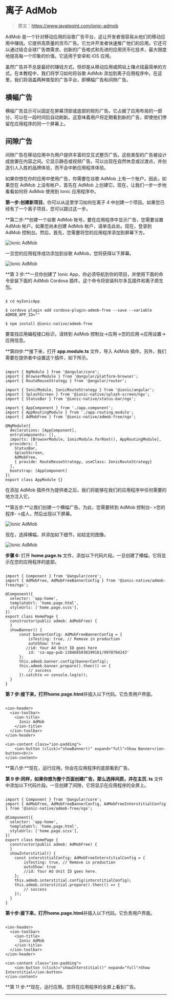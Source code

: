 # 离子 AdMob

> 原文：<https://www.javatpoint.com/ionic-admob>

AdMob 是一个针对移动应用的谷歌广告平台，这让开发者很容易从他们的移动应用中赚钱。它提供高质量的货币广告。它允许开发者快速推广他们的应用。它还可以通过结合全球广告商需求、创新的广告格式和先进的应用货币化技术，最大限度地提高每一个印象的价值。它适用于安卓和 iOS 应用。

虽然广告并不总是最好的赚钱方式，但却是从移动应用或网站上赚点钱最简单的方式。在本教程中，我们将学习如何将谷歌 AdMob 添加到离子应用程序中。在这里，我们将涵盖两种类型的广告平台，即横幅广告和间隙广告。

## 横幅广告

横幅广告显示可以固定在屏幕顶部或底部的矩形广告。它占据了应用布局的一部分，可以在一段时间后自动刷新。这意味着用户将定期看到新的广告，即使他们停留在应用程序的同一个屏幕上。

## 间隙广告

间隙广告在移动应用中为用户提供丰富的交互式整页广告。这些类型的广告被设计成放置在内容之间。它显示静态或视频广告，可以出现在自然休息或过渡点，并创造引人入胜的品牌体验，而不会中断应用程序体验。

如果你想在你的应用中使用广告，你需要在谷歌 AdMob 上有一个账户。因此，如果您在 AdMob 上没有帐户，首先在 AdMob 上创建它。现在，让我们一步一步地看看如何将 AdMob 使用到 Ionic 应用程序中。

**第一步:**创建**新项目**。你可以从这里学习如何在离子 4 中创建一个项目。如果您已经有了一个离子项目，您可以跳过这一步。

**第二步:**创建一个谷歌 AdMob 账号。要在应用程序中显示广告，您需要设置 AdMob 帐户。如果您尚未创建 AdMob 帐户，请单击此处。现在，登录到 AdMob 控制台。然后，首先，您需要将您的应用程序添加到屏幕下方。

![Ionic AdMob](img/472de961773da44b43ca75a1514380f4.png)

一旦您的应用程序成功添加到谷歌 AdMob，您将获得以下屏幕。

![Ionic AdMob](img/d2a3d41ba7c3202835609ac7e6bed605.png)

**第 3 步:**一旦你创建了 Ionic App，你必须导航到你的项目，并使用下面的命令安装下面的 AdMob Cordova 插件。这个命令将安装科尔多瓦插件和离子原生包。

```

$ cd myIonicApp

$ cordova plugin add cordova-plugin-admob-free --save --variable ADMOB_APP_ID=""

$ npm install @ionic-native/admob-free 
```

要查找应用编程接口标识，请转到 AdMob 控制台->应用->您的应用->应用设置->应用信息。

**第四步:**接下来，打开 **app.module.ts** 文件，导入 AdMob 插件。另外，我们需要在提供者中设置这个插件，如下所示。

```

import { NgModule } from '@angular/core';
import { BrowserModule } from '@angular/platform-browser';
import { RouteReuseStrategy } from '@angular/router';

import { IonicModule, IonicRouteStrategy } from '@ionic/angular';
import { SplashScreen } from '@ionic-native/splash-screen/ngx';
import { StatusBar } from '@ionic-native/status-bar/ngx';

import { AppComponent } from './app.component';
import { AppRoutingModule } from './app-routing.module';
import { AdMobFree } from '@ionic-native/admob-free/ngx';

@NgModule({
  declarations: [AppComponent],
  entryComponents: [],
  imports: [BrowserModule, IonicModule.forRoot(), AppRoutingModule],
  providers: [
    StatusBar,
    SplashScreen,
    AdMobFree,
    { provide: RouteReuseStrategy, useClass: IonicRouteStrategy}
  ],
  bootstrap: [AppComponent]
})
export class AppModule {}

```

在添加 AdMob 插件作为提供者之后，我们将能够在我们的应用程序中任何需要的地方注入它。

**第五步:**让我们创建一个横幅广告。为此，您需要转到 AdMob 控制台- >您的程序- >成人，然后出现以下屏幕。

![Ionic AdMob](img/829ce5df00eed3a0b5c796978f6585bd.png)

现在，选择横幅，并添加如下细节，如给定的图像。

![Ionic AdMob](img/7bebe6546b28b03874003166be96cb9e.png)

**步骤 6:** 打开 **home.page.ts** 文件，添加以下代码片段。一旦创建了横幅，它将显示在您的应用程序的底部。

```

import { Component } from '@angular/core';
import { AdMobFree, AdMobFreeBannerConfig } from '@ionic-native/admob-free/ngx';

@Component({
  selector: 'app-home',
  templateUrl: 'home.page.html',
  styleUrls: ['home.page.scss'],
})
export class HomePage {
  constructor(public admob: AdMobFree) {
  }
  showBanner() {
      const bannerConfig: AdMobFreeBannerConfig = {
          isTesting: true, // Remove in production
          autoShow: true
         //id: Your Ad Unit ID goes here
          id: 'ca-app-pub-1304665038199161/9978704243'
      };
      this.admob.banner.config(bannerConfig);
      this.admob.banner.prepare().then(() => {
          // success
      }).catch(e => console.log(e));
  }
}

```

**第 7 步:**接下来，打开**home.page.html**并插入以下代码。它负责用户界面。

```

<ion-header>
  <ion-toolbar>
    <ion-title>
      Ionic AdMob
    </ion-title>
  </ion-toolbar>
</ion-header>

<ion-content class="ion-padding">
    <ion-button (click)="showBanner()" expand="full">Show Banner</ion-button><br/>
</ion-content>

```

**第八步:**现在，运行应用。你会在应用程序的底部看到广告。

**第 9 步:**同样，如果你想为整个页面创建广告，那么选择间质，并在**主页. ts** 文件中添加以下代码片段。一旦创建了间隙，它将显示在应用程序的全屏上。

```

import { Component } from '@angular/core';
import { AdMobFree, AdMobFreeBannerConfig, AdMobFreeInterstitialConfig } from '@ionic-native/admob-free/ngx';

@Component({
  selector: 'app-home',
  templateUrl: 'home.page.html',
  styleUrls: ['home.page.scss'],
})
export class HomePage {
  constructor(public admob: AdMobFree) {
  }
  showInterstitial() {
    const interstitialConfig: AdMobFreeInterstitialConfig = {
        isTesting: true, // Remove in production
        autoShow: true
        //id: Your Ad Unit ID goes here.
    };
    this.admob.interstitial.config(interstitialConfig);
    this.admob.interstitial.prepare().then(() => {
        // success
    });
  }
}

```

**第十步:**接下来，打开**home.page.html**并插入以下代码。它负责用户界面。

```

<ion-header>
  <ion-toolbar>
    <ion-title>
      Ionic AdMob
    </ion-title>
  </ion-toolbar>
</ion-header>

<ion-content class="ion-padding">
    <ion-button (click)="showInterstitial()" expand="full">Show Interstitial</ion-button>
</ion-content>

```

**第 11 步:**现在，运行应用。您将在应用程序的全屏上看到广告。

* * *